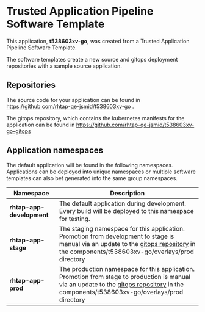 # Trusted Application Pipeline Software Template

This application, **t538603xv-go**, was created from a Trusted Application Pipeline Software Template.

The software templates create a new source and gitops deployment repositories with a sample source application. 

## Repositories

The source code for your application can be found in [https://github.com/rhtap-qe-jsmid/t538603xv-go ](https://github.com/rhtap-qe-jsmid/t538603xv-go ).
 
The gitops repository, which contains the kubernetes manifests for the application can be found in 
[https://github.com/rhtap-qe-jsmid/t538603xv-go-gitops ](https://github.com/rhtap-qe-jsmid/t538603xv-go-gitops ) 

## Application namespaces 

The default application will be found in the following namespaces. Applications can be deployed into unique namespaces or multiple software templates can also bet generated into the same group namespaces.  

|  Namespace   |  Description   |  
| -------- | -------- |   
| **rhtap-app-development** | The default application during development. Every build will be deployed to this namespace for testing. | 
| **rhtap-app-stage** | The staging namespace for this application. Promotion from development to stage is manual via an update to the [gitops repository](https://github.com/rhtap-qe-jsmid/t538603xv-go-gitops ) in the components/t538603xv-go/overlays/prod directory |  
| **rhtap-app-prod** | The production namespace for this application. Promotion from stage to production is manual via an update to the [gitops repository](https://github.com/rhtap-qe-jsmid/t538603xv-go-gitops ) in the components/t538603xv-go/overlays/prod directory | 